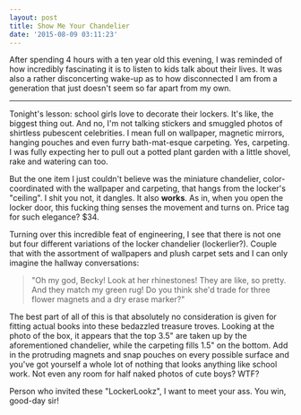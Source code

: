 ```yaml
---
layout: post
title: Show Me Your Chandelier
date: '2015-08-09 03:11:23'
---
```


After spending 4 hours with a ten year old this evening, I was reminded of how incredibly fascinating it is to listen to kids talk about their lives. It was also a rather disconcerting wake-up as to how disconnected I am from a generation that just doesn't seem so far apart from my own. 

---

Tonight's lesson: school girls love to decorate their lockers. It's like, the biggest thing out. And no, I'm not talking stickers and smuggled photos of shirtless pubescent celebrities. I mean full on wallpaper, magnetic mirrors, hanging pouches and even furry bath-mat-esque carpeting. Yes, carpeting. I was fully expecting her to pull out a potted plant garden with a little shovel, rake and watering can too.

But the one item I just couldn't believe was the miniature chandelier, color-coordinated with the wallpaper and carpeting, that hangs from the locker's "ceiling". I shit you not, it dangles. It also **works**. As in, when you open the locker door, this fucking thing senses the movement and turns on. Price tag for such elegance? $34. 

Turning over this incredible feat of engineering, I see that there is not one but four different variations of the locker chandelier (lockerlier?). Couple that with the assortment of wallpapers and plush carpet sets and I can only imagine the hallway conversations:

> "Oh my god, Becky! Look at her rhinestones! They are like, so pretty. And they match my green rug! Do you think she'd trade for three flower magnets and a dry erase marker?"

The best part of all of this is that absolutely no consideration is given for fitting actual books into these bedazzled treasure troves. Looking at the photo of the box, it appears that the top 3.5" are taken up by the aforementioned chandelier, while the carpeting fills 1.5" on the bottom. Add in the protruding magnets and snap pouches on every possible surface and you've got yourself a whole lot of nothing that looks anything like school work. Not even any room for half naked photos of cute boys? WTF?

Person who invited these "LockerLookz", I want to meet your ass. You win, good-day sir!  
